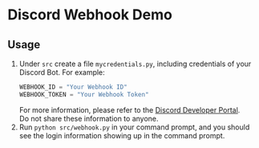 # Discord Webhook Demo

## Usage
1. Under `src` create a file `mycredentials.py`, including credentials of your Discord Bot. For example:
    ```python
    WEBHOOK_ID = "Your Webhook ID"
    WEBHOOK_TOKEN = "Your Webhook Token"
    ```
    For more information, please refer to the [Discord Developer Portal](https://discord.com/developers/applications).  
    Do not share these information to anyone.
1. Run `python src/webhook.py` in your command prompt, and you should see the login information showing up in the command prompt.